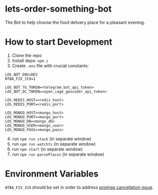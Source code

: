 # lets-order-something-bot
The Bot to help choose the food delivery place for a pleasant evening.

# How to start Development
1. Clone the repo
2. Install deps: `npm i`
3. Create `.env` file with crucial constants:
```
LOS_BOT_ENV=DEV
NTBA_FIX_319=1

LOS_BOT_TG_TOKEN=<telegram_bot_api_token>
LOS_BOT_OC_TOKEN=<open_cage_geocoder_api_token>

LOS_REDIS_HOST=<redis_host>
LOS_REDIS_PORT=<redis_port>

LOS_MONGO_HOST=<mongo_host>
LOS_MONGO_PORT=<mongo_port>
LOS_MONGO_DB=<mongo_db>
LOS_MONGO_USER=<mongo_user>
LOS_MONGO_PASS=<mongo_pass>
```
4. run `npm run stack` (in separate window)
5. run `npm run watchts` (in separate window)
6. run `npm start` (in separate window)
7. run `npm run parsePlaces` (in separate window)

# Environment Variables
`NTBA_FIX_319` should be set in order to address [promise cancellation issue](https://github.com/yagop/node-telegram-bot-api/issues/319#issuecomment-324963294).
